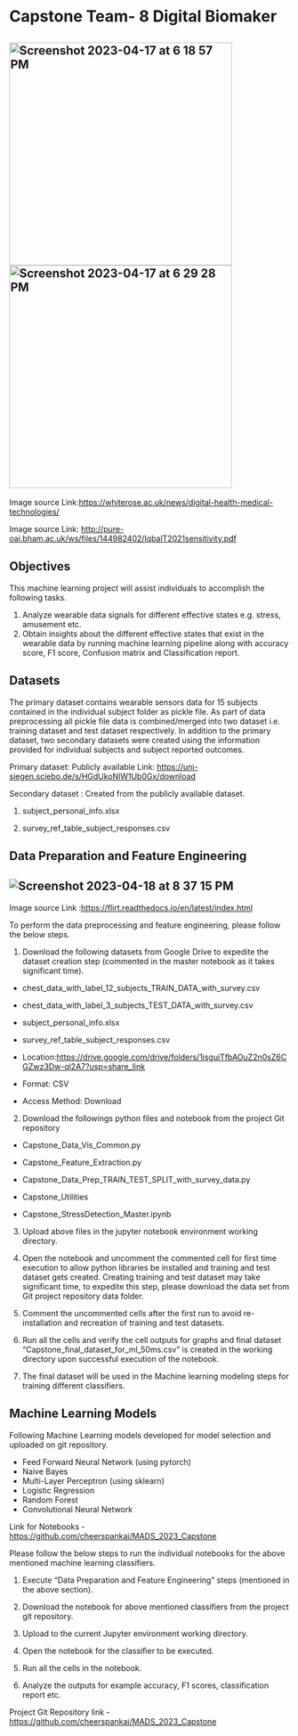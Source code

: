 # Capstone Team- 8 Digital Biomaker
## <img width="400" height="400" alt="Screenshot 2023-04-17 at 6 18 57 PM" src="https://user-images.githubusercontent.com/108576861/232935357-dc2101b3-0aac-420d-8aa6-16e0da3f3ed9.png">  <img width="400" height="400" alt="Screenshot 2023-04-17 at 6 29 28 PM" src="https://user-images.githubusercontent.com/108576861/232935597-e05a0f4d-0964-40eb-9456-115461516b6d.png">

Image source Link:https://whiterose.ac.uk/news/digital-health-medical-technologies/

Image source Link: http://pure-oai.bham.ac.uk/ws/files/144982402/IqbalT2021sensitivity.pdf

## Objectives

This machine learning project will assist individuals to accomplish the following tasks.
1) Analyze wearable data signals for different effective states e.g. stress, amusement etc.
2) Obtain insights about the different effective states that exist in the wearable data by running machine learning pipeline along with accuracy score, F1 score, Confusion matrix and Classification report.

## Datasets

The primary dataset contains wearable sensors data for 15 subjects contained in the individual subject folder as pickle file. As part of data preprocessing all pickle file data is combined/merged into two dataset i.e. training dataset and test dataset respectively.
In addition to the primary dataset, two secondary datasets were created using the information provided for individual subjects and subject reported outcomes.

Primary dataset: Publicly available
Link: https://uni-siegen.sciebo.de/s/HGdUkoNlW1Ub0Gx/download

Secondary dataset : Created from the publicly available dataset.

1) subject_personal_info.xlsx

2) survey_ref_table_subject_responses.csv

## Data Preparation and Feature Engineering

## ![Screenshot 2023-04-18 at 8 37 15 PM](https://user-images.githubusercontent.com/108576861/232936374-97f2ff63-3c2f-430f-863c-c86e13010ef1.png)

Image source Link :https://flirt.readthedocs.io/en/latest/index.html

To perform the data preprocessing and feature engineering, please follow the below steps.

1. Download the following datasets from Google Drive to expedite the dataset creation step (commented in the master notebook as it takes significant time).

- chest_data_with_label_12_subjects_TRAIN_DATA_with_survey.csv

- chest_data_with_label_3_subjects_TEST_DATA_with_survey.csv

- subject_personal_info.xlsx

- survey_ref_table_subject_responses.csv

- Location:https://drive.google.com/drive/folders/1isguiTfbAOuZ2n0sZ6CGZwz3Dw-ql2A7?usp=share_link
- Format: CSV
- Access Method: Download

2. Download the followings python files and notebook from the project Git repository

- Capstone_Data_Vis_Common.py

- Capstone_Feature_Extraction.py

- Capstone_Data_Prep_TRAIN_TEST_SPLIT_with_survey_data.py

- Capstone_Utilities

- Capstone_StressDetection_Master.ipynb

3. Upload above files in the jupyter notebook environment working directory.

4. Open the notebook and uncomment the commented cell for first time execution to allow python 
libraries be installed and training and test dataset gets created. Creating training and test dataset may take significant time, to expedite this step, please download the data set from Git project repository data folder.

5. Comment the uncommented cells after the first run to avoid re-installation and recreation of training and test datasets.

6. Run all the cells and verify the cell outputs for graphs and final dataset “Capstone_final_dataset_for_ml_50ms.csv” is created in the working directory upon successful execution of the notebook.

7. The final dataset will be used in the Machine learning modeling steps for training different classifiers.

## Machine Learning Models

Following Machine Learning models developed for model selection and uploaded on git repository.

- Feed Forward Neural Network (using pytorch)
- Naive Bayes
- Multi-Layer Perceptron (using sklearn)
- Logistic Regression
- Random Forest 
- Convolutional Neural Network

Link for Notebooks - https://github.com/cheerspankaj/MADS_2023_Capstone

Please follow the below steps to run the individual notebooks for the above mentioned machine learning classifiers.

1. Execute “Data Preparation and Feature Engineering” steps (mentioned in the above section).

2. Download the notebook for above mentioned classifiers from the project git repository.

3. Upload to the current Jupyter environment working directory.

4. Open the notebook for the classifier to be executed.

5. Run all the cells in the notebook.

6. Analyze the outputs for example accuracy, F1 scores, classification report etc.

Project Git Repository link - https://github.com/cheerspankaj/MADS_2023_Capstone
